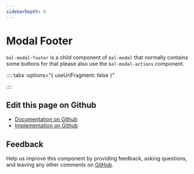 ```yaml
---
sidebarDepth: 0
---
```



# Modal Footer

`bal-modal-footer` is a child component of `bal-modal` that normally contains some buttons for that please also use the `bal-modal-actions` component.




<!-- docs:child of bal-modal -->

:::: tabs :options="{ useUrlFragment: false }"


::::

## Edit this page on Github

* [Documentation on Github](https://github.com/baloise/design-system/blob/master/docs/src/components/components/bal-modal-footer.md)
* [Implementation on Github](https://github.com/baloise/design-system/blob/master/packages/components/src/components/bal-modal-footer)

## Feedback

Help us improve this component by providing feedback, asking questions, and leaving any other comments on [GitHub](https://github.com/baloise/design-system/issues/new).

